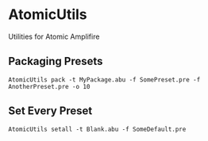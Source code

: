 # AtomicUtils
Utilities for Atomic Amplifire

## Packaging Presets

```
AtomicUtils pack -t MyPackage.abu -f SomePreset.pre -f AnotherPreset.pre -o 10
```

## Set Every Preset
```
AtomicUtils setall -t Blank.abu -f SomeDefault.pre
```
